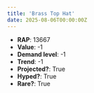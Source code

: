 ```yaml
---
title: 'Brass Top Hat'
date: 2025-08-06T00:00:00Z
---
```

- **RAP**: 13667
- **Value**: -1
- **Demand level**: -1
- **Trend**: -1
- **Projected?**: True
- **Hyped?**: True
- **Rare?**: True
